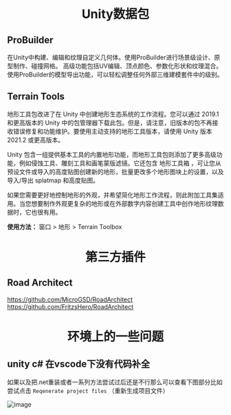 # <center>Unity数据包</center>

## ProBuilder
在Unity中构建、编辑和纹理自定义几何体。使用ProBuilder进行场景级设计、原型制作、碰撞网格。
高级功能包括UV编辑、顶点颜色、参数化形状和纹理混合。使用ProBuilder的模型导出功能，可以轻松调整任何外部三维建模套件中的级别。

## Terrain Tools
地形工具包改进了在 Unity 中创建地形生态系统的工作流程。您可以通过 2019.1 和更高版本的 Unity 中的包管理器下载此包。但是，请注意，旧版本的包不再接收错误修复和功能维护。要使用主动支持的地形工具版本，请使用 Unity 版本 2021.2 或更高版本。

Unity 包含一组提供基本工具的内置地形功能，而地形工具包则添加了更多高级功能，例如侵蚀工具、雕刻工具和画笔蒙版滤镜。它还包含 地形工具箱 ，可让您从预设文件或导入的高度贴图创建新的地形，批量更改多个地形图块上的设置，以及导入/导出 splatmap 和高度贴图。

如果您需要更好地控制地形的外观，并希望简化地形工作流程，则此附加工具集适用。当您想要制作外观更复杂的地形或在外部数字内容创建工具中创作地形纹理数据时，它也很有用。 

**使用方法：** 窗口 > 地形 > Terrain Toolbox

# <center>第三方插件</center>

## Road Architect

https://github.com/MicroGSD/RoadArchitect
https://github.com/FritzsHero/RoadArchitect



# <center>环境上的一些问题</center>

## unity c# 在vscode下没有代码补全
如果以及把.net重装或者一系列方法尝试过后还是不行那么可以查看下图部分比如尝试点击 `Reqenerate project files` （重新生成项目文件）

![image](./images/13.jpg)
